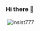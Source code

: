 <div align="center">

### Hi there 👋





<!-- ![Anurag's GitHub stats](https://github-readme-stats.vercel.app/api?username=insist777&show_icons=true&theme=radical&count_private=true))](https://github.com/anuraghazra/github-readme-stats) -->

<p>&nbsp;<img align="center" src="https://github-readme-stats.vercel.app/api?username=insist777&show_icons=true&locale=en" alt="insist777" /></p>


<!--  [![Top Langs](https://github-readme-stats.vercel.app/api/top-langs/?username=insist777)](https://github.com/anuraghazra/github-readme-stats)
 -->
